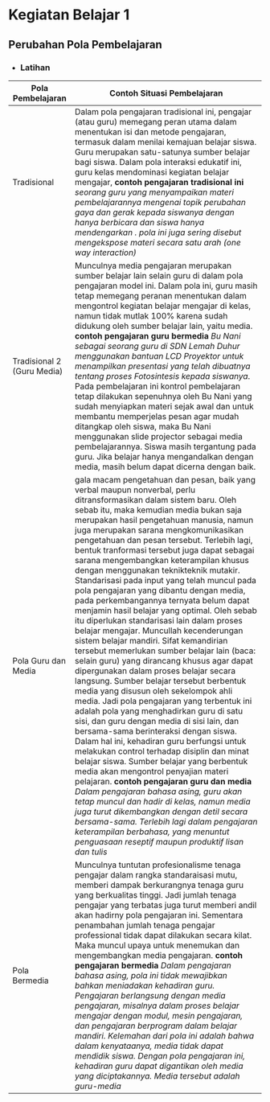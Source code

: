 # Kegiatan Belajar 1
## Perubahan Pola Pembelajaran

- ### Latihan 
| Pola Pembelajaran              | Contoh Situasi Pembelajaran  |
| --------------------           | ----------- |
| Tradisional                    | Dalam pola pengajaran tradisional ini, pengajar (atau guru) memegang peran utama dalam menentukan isi dan metode pengajaran, termasuk dalam menilai kemajuan belajar siswa. Guru merupakan satu-satunya sumber belajar bagi siswa. Dalam pola interaksi edukatif ini, guru kelas mendominasi kegiatan belajar mengajar, **contoh pengajaran tradisional ini** _seorang guru yang menyampaikan materi pembelajarannya mengenai topik perubahan gaya dan gerak kepada siswanya dengan hanya berbicara dan siswa hanya mendengarkan . pola ini juga sering disebut mengekspose materi secara satu arah (one way interaction)_ |
| Tradisional 2 (Guru Media)     | Munculnya media pengajaran merupakan sumber belajar lain selain guru di dalam pola pengajaran model ini. Dalam pola ini, guru masih tetap memegang peranan menentukan dalam mengontrol kegiatan belajar mengajar di kelas, namun tidak mutlak 100% karena sudah didukung oleh sumber belajar lain, yaitu media. **contoh pengajaran guru bermedia** _Bu Nani sebagai seorang guru di SDN Lemah Duhur menggunakan bantuan LCD Proyektor untuk menampilkan presentasi  yang telah dibuatnya tentang proses Fotosintesis kepada siswanya_. Pada  pembelajaran ini kontrol pembelajaran tetap dilakukan sepenuhnya oleh Bu  Nani yang sudah menyiapkan materi sejak awal dan untuk membantu  memperjelas pesan agar mudah ditangkap oleh siswa, maka Bu Nani  menggunakan slide projector sebagai media pembelajarannya. Siswa masih  tergantung pada guru. Jika belajar hanya mengandalkan dengan media, masih  belum dapat dicerna dengan baik. |
| Pola Guru dan Media            | gala macam pengetahuan dan pesan, baik yang verbal maupun nonverbal, perlu ditransformasikan dalam sistem baru. Oleh sebab itu, maka kemudian media bukan saja merupakan hasil pengetahuan manusia, namun juga merupakan sarana mengkomunikasikan pengetahuan dan pesan tersebut. Terlebih lagi, bentuk tranformasi tersebut juga dapat sebagai sarana mengembangkan keterampilan khusus dengan menggunakan teknikteknik mutakir. Standarisasi pada input yang telah muncul pada pola pengajaran yang dibantu dengan media, pada perkembangannya ternyata belum dapat menjamin hasil belajar yang optimal. Oleh sebab itu diperlukan standarisasi lain dalam proses belajar mengajar. Muncullah kecenderungan sistem belajar mandiri. Sifat kemandirian tersebut memerlukan sumber belajar lain (baca: selain guru) yang dirancang khusus agar dapat dipergunakan dalam proses belajar secara langsung. Sumber belajar tersebut berbentuk media yang disusun oleh sekelompok ahli media. Jadi pola pengajaran yang terbentuk ini adalah pola yang menghadirkan guru di satu sisi, dan guru dengan media di sisi lain, dan bersama-sama berinteraksi dengan siswa. Dalam hal ini, kehadiran guru berfungsi untuk melakukan control terhadap disiplin dan minat belajar siswa. Sumber belajar yang berbentuk media akan mengontrol penyajian materi pelajaran. **contoh pengajaran guru dan media** _Dalam pengajaran bahasa asing, guru akan tetap muncul dan hadir di kelas, namun media juga turut dikembangkan dengan detil secara bersama-sama. Terlebih lagi dalam pengajaran keterampilan berbahasa, yang menuntut penguasaan reseptif maupun produktif lisan dan tulis_ |
| Pola Bermedia                  | Munculnya tuntutan profesionalisme tenaga pengajar dalam rangka standaraisasi mutu, memberi dampak berkurangnya tenaga guru yang berkualitas tinggi. Jadi jumlah tenaga pengajar yang terbatas juga turut memberi andil akan hadirny pola pengajaran ini. Sementara penambahan jumlah tenaga pengajar professional tidak dapat dilakukan secara kilat. Maka muncul upaya untuk menemukan dan mengembangkan media pengajaran. **contoh pengajaran bermedia** _Dalam pengajaran bahasa asing, pola ini tidak mewajibkan bahkan meniadakan kehadiran guru. Pengajaran berlangsung dengan media pengajaran, misalnya dalam proses belajar mengajar dengan modul, mesin pengajaran, dan pengajaran berprogram dalam belajar mandiri. Kelemahan dari pola ini adalah bahwa dalam kenyataanya, media tidak dapat mendidik siswa. Dengan pola pengajaran ini, kehadiran guru dapat digantikan oleh media yang diciptakannya. Media tersebut adalah guru-media_ |
